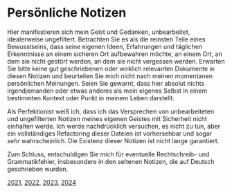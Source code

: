 # Persönliche Notizen

Hier manifestieren sich mein Geist und Gedanken, unbearbeitet, idealerweise
ungefiltert. Betrachten Sie es als die reinsten Teile eines Bewusstseins, dass seine
eigenen Ideen, Erfahrungen und täglichen Erkenntnisse an einem sicheren Ort aufbewahren
möchte, an einem Ort, an dem sie nicht gestört werden, an dem sie nicht vergessen
werden. Erwarten Sie bitte keine gut geschriebenen oder wirklich relevanten Dokumente
in diesen Notizen und beurteilen Sie mich nicht nach meinen momentanen persönlichen
Meinungen. Seien Sie gewarnt, dass hier absolut nichts irgendjemanden oder etwas
anderes als mein eigenes Selbst in einem bestimmten Kontext oder Punkt in meinem Leben
darstellt.

Als Perfektionist weiß ich, dass ich das Versprechen von unbearbeiteten und
ungefilterten Notizen meines eigenen Geistes mit Sicherheit nicht einhalten werde.
Ich werde nachdrücklich versuchen, es nicht zu tun, aber ein vollständiges Refactoring
dieser Dateien ist vorhersehbar und sogar *sehr* wahrscheinlich. Die Existenz dieser Notizen ist nicht lange garantiert.

Zum Schluss, entschuldigen Sie mich für eventuelle Rechtschreib- und Grammatikfehler,
insbesondere in den seltenen Notizen, die auf Deutsch geschrieben wurden.

[2021](2021), [2022](2022), [2023](2023), [2024](2024)
